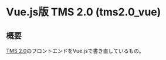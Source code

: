 # Vue.js版 TMS 2.0 (tms2.0_vue)

## 概要
[TMS 2.0](https://github.com/asaken1021/lit-tms2.0)のフロントエンドをVue.jsで書き直しているもの。
